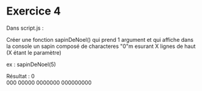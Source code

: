 # Exercice 4

Dans script.js :

Créer une fonction sapinDeNoel() qui prend 1 argument et qui
affiche dans la console un sapin composé de characteres "0"m
esurant X lignes de haut (X étant le paramètre)

ex : sapinDeNoel(5)

Résultat :
    0  
   000
  00000
 0000000
000000000